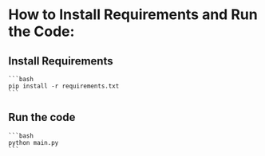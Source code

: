 # How to Install Requirements and Run the Code:

## Install Requirements
    ```bash
    pip install -r requirements.txt
    ```
## Run the code
    ```bash
    python main.py
    ```